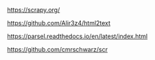 https://scrapy.org/

https://github.com/Alir3z4/html2text

https://parsel.readthedocs.io/en/latest/index.html

https://github.com/cmrschwarz/scr

